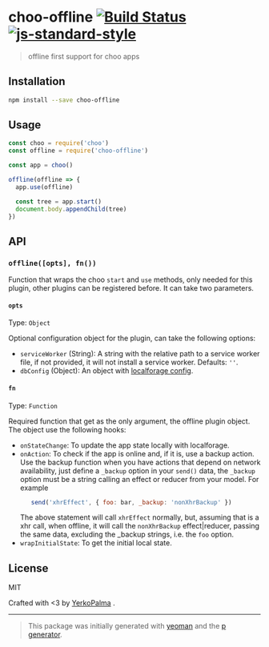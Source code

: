 # choo-offline [![Build Status](https://secure.travis-ci.org/YerkoPalma/choo-offline.svg?branch=master)](https://travis-ci.org/YerkoPalma/choo-offline) [![js-standard-style](https://img.shields.io/badge/code%20style-standard-brightgreen.svg?style=flat)](https://github.com/feross/standard)

> offline first support for choo apps

## Installation

```bash
npm install --save choo-offline
```

## Usage

```javascript
const choo = require('choo')
const offline = require('choo-offline')

const app = choo()

offline(offline => {
  app.use(offline)

  const tree = app.start()
  document.body.appendChild(tree)
})
```

## API

### `offline([opts], fn())`

Function that wraps the choo `start` and `use` methods, only needed for this plugin, other plugins can be registered before.
It can take two parameters.

#### `opts`

Type: `Object`

Optional configuration object for the plugin, can take the following options:

- `serviceWorker` (String): A string with the relative path to a service worker file, if not provided, it will not install a service worker. Defaults: `''`.
- `dbConfig` (Object): An object with [localforage config](https://github.com/localForage/localForage#configuration).

#### `fn`

Type: `Function`

Required function that get as the only argument, the offline plugin object. The object use the following hooks:

- `onStateChange`: To update the app state locally with localforage.
- `onAction`: To check if the app is online and, if it is, use a backup action. Use the backup function when you have actions that depend on network availability,
   just define a `_backup` option in your `send()` data, the `_backup` option must be a string calling an effect or reducer from your model. For example
   ```javascript
      send('xhrEffect', { foo: bar, _backup: 'nonXhrBackup' })
   ```
   The above statement will call `xhrEffect` normally, but, assuming that is a xhr call, when offline, it will call the `nonXhrBackup` effect|reducer, passing the same data, excluding the _backup strings, i.e. the `foo` option. 
- `wrapInitialState`: To get the initial local state.

## License

MIT

Crafted with <3 by [YerkoPalma](https://github.com/YerkoPalma) .

***

> This package was initially generated with [yeoman](http://yeoman.io) and the [p generator](https://github.com/johnotander/generator-p.git).
